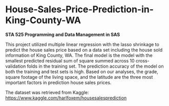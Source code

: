 # House-Sales-Price-Prediction-in-King-County-WA
**STA 525 Programming and Data Management in SAS**

This project utilized multiple linear regression with the lasso shrinkage to predict the house sales price based on a data set including the house sold information of King County, WA. The final model is the model with the smallest predicted residual sum of square summed across 10 cross-validation folds in the training set. The prediction accuracy of the model on both the training and test sets is high. Based on our analyses, the grade, square footage of the living space, and the latitude are the three most important factors in prediction house sales prices.

The dataset was retrieved from Kaggle: https://www.kaggle.com/harlfoxem/housesalesprediction
